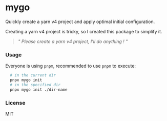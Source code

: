 # mygo

Quickly create a yarn v4 project and apply optimal initial configuration.

Creating a yarn v4 project is tricky, so I created this package to simplify it.

> *" Please create a yarn v4 project, I'll do anything ! "*

### Usage

Everyone is using `pnpm`, recommended to use `pnpm` to execute:

```bash
  # in the current dir
  pnpx mygo init
  # in the specified dir
  pnpx mygo init ./dir-name
```

### License

MIT
